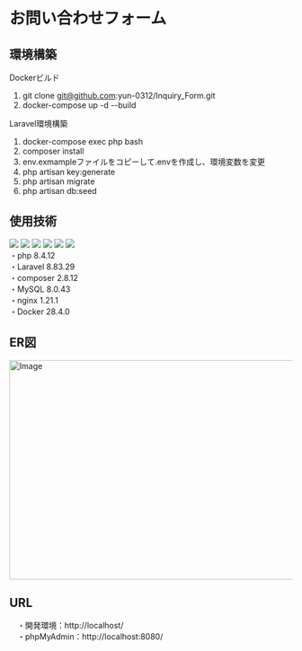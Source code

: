 # お問い合わせフォーム


## 環境構築
Dockerビルド
  1. git clone git@github.com:yun-0312/Inquiry_Form.git
  2. docker-compose up -d --build

Laravel環境構築
  1. docker-compose exec php bash
  2. composer install
  3. env.exmampleファイルをコピーして.envを作成し、環境変数を変更
  6. php artisan key:generate
  7. php artisan migrate
  8. php artisan db:seed

## 使用技術
  <img src="https://img.shields.io/badge/-PHP-777BB4.svg?logo=php&style=plastic"> <img src="https://img.shields.io/badge/-Laravel-E74430.svg?logo=laravel&style=plastic"> <img src="https://img.shields.io/badge/-Composer-885630.svg?logo=composer&style=plastic"> <img src="https://img.shields.io/badge/-Mysql-4479A1.svg?logo=mysql&style=plastic"> <img src="https://img.shields.io/badge/-Nginx-269539.svg?logo=nginx&style=plastic"> <img src="https://img.shields.io/badge/-Docker-1488C6.svg?logo=docker&style=plastic"><br />
  ・php 8.4.12<br />
  ・Laravel 8.83.29<br />
  ・composer 2.8.12<br />
  ・MySQL 8.0.43<br />
  ・nginx 1.21.1<br />
  ・Docker 28.4.0<br />

## ER図
<img width="711" height="391" alt="Image" src="https://github.com/user-attachments/assets/9ce38803-408d-45fb-a29e-8b4e4211a3dd" />

## URL
　・開発環境：http://localhost/<br />
  　・phpMyAdmin：http://localhost:8080/
